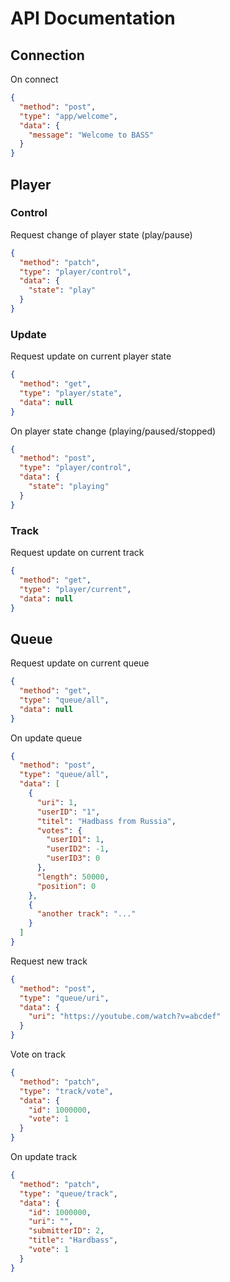 # API Documentation

## Connection
On connect
```json
{
  "method": "post",
  "type": "app/welcome",
  "data": {
    "message": "Welcome to BASS"
  }
}
```


## Player

### Control
Request change of player state (play/pause)
```json
{
  "method": "patch",
  "type": "player/control",
  "data": {
    "state": "play"
  }
}
```


### Update
Request update on current player state
```json
{
  "method": "get",
  "type": "player/state",
  "data": null
}
```

On player state change (playing/paused/stopped)
```json
{
  "method": "post",
  "type": "player/control",
  "data": {
    "state": "playing"
  }
}
```

### Track
Request update on current track
```json
{
  "method": "get",
  "type": "player/current",
  "data": null
}
```

## Queue
Request update on current queue
```json
{
  "method": "get",
  "type": "queue/all",
  "data": null
}
```

On update queue
```json
{
  "method": "post",
  "type": "queue/all",
  "data": [
    {
      "uri": 1,
      "userID": "1",
      "titel": "Hadbass from Russia",
      "votes": {
        "userID1": 1,
        "userID2": -1,
        "userID3": 0
      },
      "length": 50000,
      "position": 0
    },
    {
      "another track": "..."
    }
  ]
}
```

Request new track
```json
{
  "method": "post",
  "type": "queue/uri",
  "data": {
    "uri": "https://youtube.com/watch?v=abcdef"
  }
}
```

Vote on track
```json
{
  "method": "patch",
  "type": "track/vote",
  "data": {
    "id": 1000000,
    "vote": 1
  }
}
```

On update track
```json
{
  "method": "patch",
  "type": "queue/track",
  "data": {
    "id": 1000000,
    "uri": "",
    "submitterID": 2,
    "title": "Hardbass",
    "vote": 1
  }
}
```